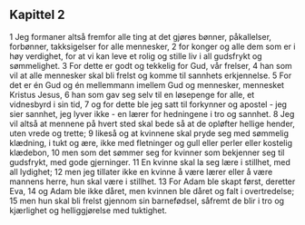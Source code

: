 ## Kapittel 2

1 Jeg formaner altså fremfor alle ting at det gjøres bønner, påkallelser, forbønner, takksigelser for alle mennesker,
2 for konger og alle dem som er i høy verdighet, for at vi kan leve et rolig og stille liv i all gudsfrykt og sømmelighet.
3 For dette er godt og tekkelig for Gud, vår frelser,
4 han som vil at alle mennesker skal bli frelst og komme til sannhets erkjennelse.
5 For det er én Gud og én mellemmann imellem Gud og mennesker, mennesket Kristus Jesus,
6 han som gav seg selv til en løsepenge for alle, et vidnesbyrd i sin tid,
7 og for dette ble jeg satt til forkynner og apostel - jeg sier sannhet, jeg lyver ikke - en lærer for hedningene i tro og sannhet.
8 Jeg vil altså at mennene på hvert sted skal bede så at de opløfter hellige hender, uten vrede og trette;
9 likeså og at kvinnene skal pryde seg med sømmelig klædning, i tukt og ære, ikke med fletninger og gull eller perler eller kostelig klædebon,
10 men som det sømmer seg for kvinner som bekjenner seg til gudsfrykt, med gode gjerninger.
11 En kvinne skal la seg lære i stillhet, med all lydighet;
12 men jeg tillater ikke en kvinne å være lærer eller å være mannens herre, hun skal være i stillhet.
13 For Adam ble skapt først, deretter Eva,
14 og Adam ble ikke dåret, men kvinnen ble dåret og falt i overtredelse;
15 men hun skal bli frelst gjennom sin barnefødsel, såfremt de blir i tro og kjærlighet og helliggjørelse med tuktighet.
